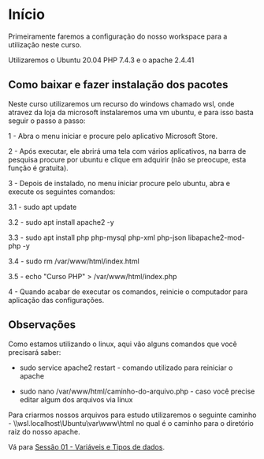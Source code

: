 # Início

Primeiramente faremos a configuração do nosso workspace para a utilização neste curso.

Utilizaremos o Ubuntu 20.04 PHP 7.4.3 e o apache 2.4.41


## Como baixar e fazer instalação dos pacotes

Neste curso utilizaremos um recurso do windows chamado wsl, onde atravez da loja da microsoft instalaremos uma vm ubuntu, e para isso basta seguir o passo a passo:

1 - Abra o menu iniciar e procure pelo aplicativo Microsoft Store.

2 - Após executar, ele abrirá uma tela com vários aplicativos, na barra de pesquisa procure por ubuntu e clique em adquirir (não se preocupe, esta função é gratuita).

3 - Depois de instalado, no menu iniciar procure pelo ubuntu, abra e execute os seguintes comandos:

3.1 - sudo apt update

3.2 - sudo apt install apache2 -y

3.3 - sudo apt install php php-mysql php-xml php-json libapache2-mod-php -y

3.4 - sudo rm /var/www/html/index.html

3.5 - echo "Curso PHP" > /var/www/html/index.php

4 - Quando acabar de executar os comandos, reinicie o computador para aplicação das configurações.

## Observações

Como estamos utilizando o linux, aqui vão alguns comandos que você precisará saber:

- sudo service apache2 restart - comando utilizado para reiniciar o apache

- sudo nano /var/www/html/caminho-do-arquivo.php - caso você precise editar algum dos arquivos via linux

Para criarmos nossos arquivos para estudo utilizaremos o seguinte caminho - \\\\wsl.localhost\Ubuntu\var\www\html no qual é o caminho para o diretório raiz do nosso apache.

Vá para [Sessão 01 - Variáveis e Tipos de dados](../01-Variáveis-e-Tipos-de-dados/README.md).